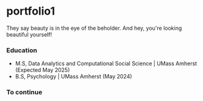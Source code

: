 # portfolio1
They say beauty is in the eye of the beholder. And hey, you're looking beautiful yourself!

### Education
- M.S, Data Analytics and Computational Social Science | UMass Amherst (Expected May 2025)
- B.S, Psychology | UMass Amherst (May 2024)

### To continue

